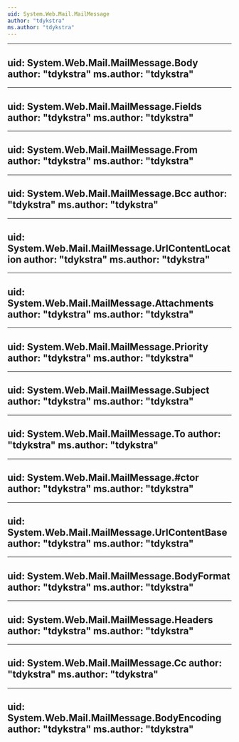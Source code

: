 ```yaml
---
uid: System.Web.Mail.MailMessage
author: "tdykstra"
ms.author: "tdykstra"
---
```


---
uid: System.Web.Mail.MailMessage.Body
author: "tdykstra"
ms.author: "tdykstra"
---

---
uid: System.Web.Mail.MailMessage.Fields
author: "tdykstra"
ms.author: "tdykstra"
---

---
uid: System.Web.Mail.MailMessage.From
author: "tdykstra"
ms.author: "tdykstra"
---

---
uid: System.Web.Mail.MailMessage.Bcc
author: "tdykstra"
ms.author: "tdykstra"
---

---
uid: System.Web.Mail.MailMessage.UrlContentLocation
author: "tdykstra"
ms.author: "tdykstra"
---

---
uid: System.Web.Mail.MailMessage.Attachments
author: "tdykstra"
ms.author: "tdykstra"
---

---
uid: System.Web.Mail.MailMessage.Priority
author: "tdykstra"
ms.author: "tdykstra"
---

---
uid: System.Web.Mail.MailMessage.Subject
author: "tdykstra"
ms.author: "tdykstra"
---

---
uid: System.Web.Mail.MailMessage.To
author: "tdykstra"
ms.author: "tdykstra"
---

---
uid: System.Web.Mail.MailMessage.#ctor
author: "tdykstra"
ms.author: "tdykstra"
---

---
uid: System.Web.Mail.MailMessage.UrlContentBase
author: "tdykstra"
ms.author: "tdykstra"
---

---
uid: System.Web.Mail.MailMessage.BodyFormat
author: "tdykstra"
ms.author: "tdykstra"
---

---
uid: System.Web.Mail.MailMessage.Headers
author: "tdykstra"
ms.author: "tdykstra"
---

---
uid: System.Web.Mail.MailMessage.Cc
author: "tdykstra"
ms.author: "tdykstra"
---

---
uid: System.Web.Mail.MailMessage.BodyEncoding
author: "tdykstra"
ms.author: "tdykstra"
---

